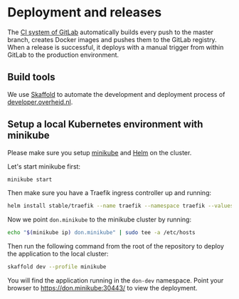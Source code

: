# Deployment and releases
The [CI system of GitLab](https://gitlab.com/commonground/developer.overheid.nl/pipelines) automatically builds every push to the master branch, creates Docker images and pushes them to the GitLab registry. When a release is successful, it deploys with a manual trigger from within GitLab to the production environment.

## Build tools
We use [Skaffold](https://github.com/GoogleContainerTools/skaffold) to automate the development and deployment process of [developer.overheid.nl](developer.overheid.nl).

## Setup a local Kubernetes environment with minikube
Please make sure you setup [minikube](https://github.com/kubernetes/minikube) and [Helm](https://helm.sh/) on the cluster.

Let's start minikube first:

```bash
minikube start
```

Then make sure you have a Traefik ingress controller up and running:

```bash
helm install stable/traefik --name traefik --namespace traefik --values helm/traefik-values-minikube.yaml
```

Now we point `don.minikube` to the minikube cluster by running:

```bash
echo "$(minikube ip) don.minikube" | sudo tee -a /etc/hosts
```

Then run the following command from the root of the repository to deploy the application to the local cluster:

```bash
skaffold dev --profile minikube
```

You will find the application running in the `don-dev` namespace. Point your browser to https://don.minikube:30443/ to view the deployment.
